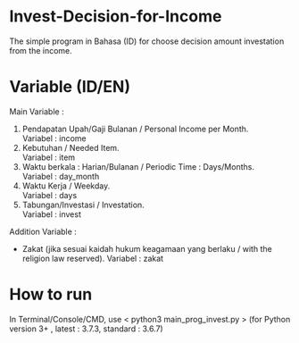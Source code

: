 # Invest-Decision-for-Income
The simple program in Bahasa (ID) for choose decision amount investation from the income.


# Variable (ID/EN)

Main Variable : 
1.  Pendapatan Upah/Gaji Bulanan / Personal Income per Month.       
		Variabel : income
2.  Kebutuhan / Needed Item.                                        
		Variabel : item
3.  Waktu berkala : Harian/Bulanan / Periodic Time : Days/Months.   
		Variabel : day_month
4.  Waktu Kerja / Weekday.                                          
		Variabel : days
5.  Tabungan/Investasi / Investation.                               
		Variabel : invest

Addition Variable :
* Zakat (jika sesuai kaidah hukum keagamaan yang berlaku / with the religion law reserved).
	Variabel : zakat

# How to run
In Terminal/Console/CMD, use < python3 main_prog_invest.py > (for Python version 3+ , latest : 3.7.3, standard : 3.6.7)
